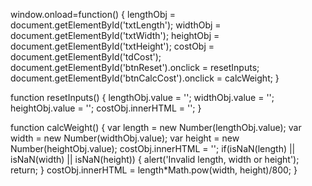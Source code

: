 window.onload=function() {
	lengthObj = document.getElementById('txtLength');
	widthObj = document.getElementById('txtWidth');
	heightObj = document.getElementById('txtHeight');
	costObj = document.getElementById('tdCost');
	document.getElementById('btnReset').onclick = resetInputs;
	document.getElementById('btnCalcCost').onclick = calcWeight;
}

function resetInputs() {
    lengthObj.value = '';
     widthObj.value = '';
     heightObj.value = '';
     costObj.innerHTML = '';
}

function calcWeight() {
	var length = new Number(lengthObj.value);
    var width = new Number(widthObj.value);
	var height = new Number(heightObj.value);
    costObj.innerHTML = '';
    if(isNaN(length) || isNaN(width) || isNaN(height)) {
         alert('Invalid length, width or height');
         return;
	}
    costObj.innerHTML = length*Math.pow(width, height)/800;
}
